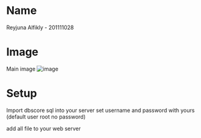 # Name 
Reyjuna Alfikly - 201111028 

# Image
Main image
![image](https://user-images.githubusercontent.com/47301352/147433981-11ad550c-6e8f-4fd9-8bed-acecd3601566.png)

# Setup 
Import dbscore sql into your server 
set username and password with yours (default user root no password)

add all file to your web server
